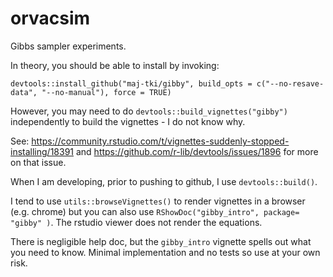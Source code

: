 # orvacsim

Gibbs sampler experiments.

In theory, you should be able to install by invoking:

`devtools::install_github("maj-tki/gibby", build_opts = c("--no-resave-data", "--no-manual"), force = TRUE)`

However, you may need to do `devtools::build_vignettes("gibby")` independently to build the vignettes - I do not know why.

See: https://community.rstudio.com/t/vignettes-suddenly-stopped-installing/18391 and https://github.com/r-lib/devtools/issues/1896 for more on that issue.

When I am developing, prior to pushing to github, I use `devtools::build()`.

I tend to use `utils::browseVignettes()` to render vignettes in a browser (e.g. chrome) but you can also use  `RShowDoc("gibby_intro", package= "gibby" )`. The rstudio viewer does not render the equations.

There is negligible help doc, but the `gibby_intro` vignette spells out what you need to know. Minimal implementation and no tests so use at your own risk.

